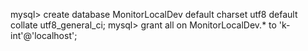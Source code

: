 mysql> create database MonitorLocalDev default charset utf8 default collate utf8_general_ci;
mysql> grant all on MonitorLocalDev.* to 'k-int'@'localhost';
